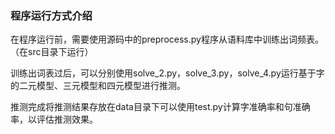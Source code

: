 ### 程序运行方式介绍

在程序运行前，需要使用源码中的preprocess.py程序从语料库中训练出词频表。（在src目录下运行）

训练出词表过后，可以分别使用solve_2.py，solve_3.py，solve_4.py运行基于字的二元模型、三元模型和四元模型进行推测。

推测完成将推测结果存放在data目录下可以使用test.py计算字准确率和句准确率，以评估推测效果。